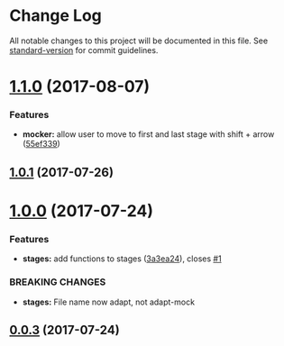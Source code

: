 # Change Log

All notable changes to this project will be documented in this file. See [standard-version](https://github.com/conventional-changelog/standard-version) for commit guidelines.

<a name="1.1.0"></a>
# [1.1.0](https://github.com/eknowles/adapt-mock/compare/v1.0.1...v1.1.0) (2017-08-07)


### Features

* **mocker:** allow user to move to first and last stage with shift + arrow ([55ef339](https://github.com/eknowles/adapt-mock/commit/55ef339))



<a name="1.0.1"></a>
## [1.0.1](https://github.com/eknowles/adapt-mock/compare/v1.0.0...v1.0.1) (2017-07-26)



<a name="1.0.0"></a>
# [1.0.0](https://github.com/eknowles/adapt-mock/compare/v0.0.3...v1.0.0) (2017-07-24)


### Features

* **stages:** add functions to stages ([3a3ea24](https://github.com/eknowles/adapt-mock/commit/3a3ea24)), closes [#1](https://github.com/eknowles/adapt-mock/issues/1)


### BREAKING CHANGES

* **stages:** File name now adapt, not adapt-mock



<a name="0.0.3"></a>
## [0.0.3](https://github.com/eknowles/adapt-mock/compare/v0.0.2...v0.0.3) (2017-07-24)
